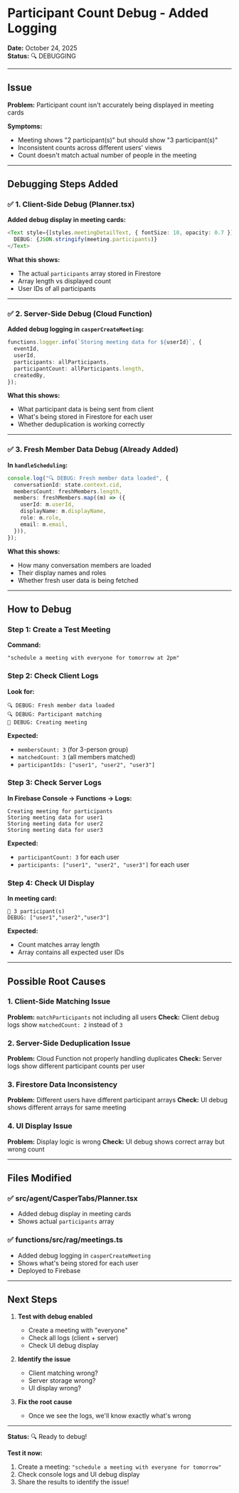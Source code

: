# Participant Count Debug - Added Logging

**Date:** October 24, 2025  
**Status:** 🔍 DEBUGGING

---

## Issue

**Problem:** Participant count isn't accurately being displayed in meeting cards

**Symptoms:**

- Meeting shows "2 participant(s)" but should show "3 participant(s)"
- Inconsistent counts across different users' views
- Count doesn't match actual number of people in the meeting

---

## Debugging Steps Added

### ✅ 1. Client-Side Debug (Planner.tsx)

**Added debug display in meeting cards:**

```typescript
<Text style={[styles.meetingDetailText, { fontSize: 10, opacity: 0.7 }]}>
  DEBUG: {JSON.stringify(meeting.participants)}
</Text>
```

**What this shows:**

- The actual `participants` array stored in Firestore
- Array length vs displayed count
- User IDs of all participants

---

### ✅ 2. Server-Side Debug (Cloud Function)

**Added debug logging in `casperCreateMeeting`:**

```typescript
functions.logger.info(`Storing meeting data for ${userId}`, {
  eventId,
  userId,
  participants: allParticipants,
  participantCount: allParticipants.length,
  createdBy,
});
```

**What this shows:**

- What participant data is being sent from client
- What's being stored in Firestore for each user
- Whether deduplication is working correctly

---

### ✅ 3. Fresh Member Data Debug (Already Added)

**In `handleScheduling`:**

```typescript
console.log("🔍 DEBUG: Fresh member data loaded", {
  conversationId: state.context.cid,
  membersCount: freshMembers.length,
  members: freshMembers.map((m) => ({
    userId: m.userId,
    displayName: m.displayName,
    role: m.role,
    email: m.email,
  })),
});
```

**What this shows:**

- How many conversation members are loaded
- Their display names and roles
- Whether fresh user data is being fetched

---

## How to Debug

### Step 1: Create a Test Meeting

**Command:**

```
"schedule a meeting with everyone for tomorrow at 2pm"
```

### Step 2: Check Client Logs

**Look for:**

```
🔍 DEBUG: Fresh member data loaded
🔍 DEBUG: Participant matching
📅 DEBUG: Creating meeting
```

**Expected:**

- `membersCount: 3` (for 3-person group)
- `matchedCount: 3` (all members matched)
- `participantIds: ["user1", "user2", "user3"]`

### Step 3: Check Server Logs

**In Firebase Console → Functions → Logs:**

```
Creating meeting for participants
Storing meeting data for user1
Storing meeting data for user2
Storing meeting data for user3
```

**Expected:**

- `participantCount: 3` for each user
- `participants: ["user1", "user2", "user3"]` for each user

### Step 4: Check UI Display

**In meeting card:**

```
👥 3 participant(s)
DEBUG: ["user1","user2","user3"]
```

**Expected:**

- Count matches array length
- Array contains all expected user IDs

---

## Possible Root Causes

### 1. Client-Side Matching Issue

**Problem:** `matchParticipants` not including all users
**Check:** Client debug logs show `matchedCount: 2` instead of `3`

### 2. Server-Side Deduplication Issue

**Problem:** Cloud Function not properly handling duplicates
**Check:** Server logs show different participant counts per user

### 3. Firestore Data Inconsistency

**Problem:** Different users have different participant arrays
**Check:** UI debug shows different arrays for same meeting

### 4. UI Display Issue

**Problem:** Display logic is wrong
**Check:** UI debug shows correct array but wrong count

---

## Files Modified

### ✅ src/agent/CasperTabs/Planner.tsx

- Added debug display in meeting cards
- Shows actual `participants` array

### ✅ functions/src/rag/meetings.ts

- Added debug logging in `casperCreateMeeting`
- Shows what's being stored for each user
- Deployed to Firebase

---

## Next Steps

1. **Test with debug enabled**

   - Create a meeting with "everyone"
   - Check all logs (client + server)
   - Check UI debug display

2. **Identify the issue**

   - Client matching wrong?
   - Server storage wrong?
   - UI display wrong?

3. **Fix the root cause**
   - Once we see the logs, we'll know exactly what's wrong

---

**Status:** 🔍 Ready to debug!

**Test it now:**

1. Create a meeting: `"schedule a meeting with everyone for tomorrow"`
2. Check console logs and UI debug display
3. Share the results to identify the issue!

